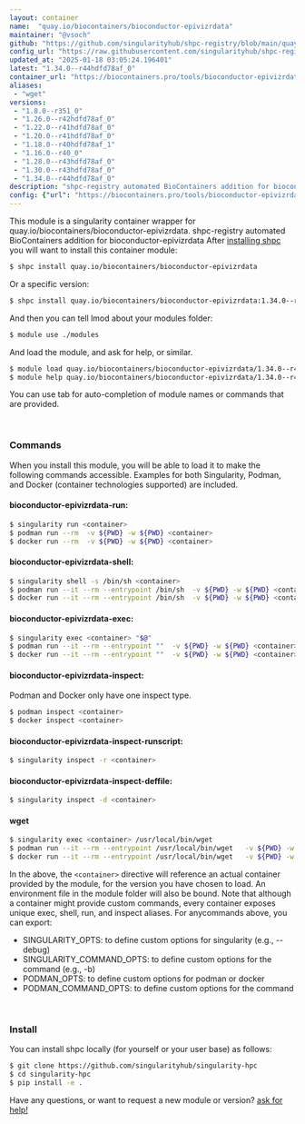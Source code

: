 ```yaml
---
layout: container
name:  "quay.io/biocontainers/bioconductor-epivizrdata"
maintainer: "@vsoch"
github: "https://github.com/singularityhub/shpc-registry/blob/main/quay.io/biocontainers/bioconductor-epivizrdata/container.yaml"
config_url: "https://raw.githubusercontent.com/singularityhub/shpc-registry/main/quay.io/biocontainers/bioconductor-epivizrdata/container.yaml"
updated_at: "2025-01-18 03:05:24.196401"
latest: "1.34.0--r44hdfd78af_0"
container_url: "https://biocontainers.pro/tools/bioconductor-epivizrdata"
aliases:
 - "wget"
versions:
 - "1.8.0--r351_0"
 - "1.26.0--r42hdfd78af_0"
 - "1.22.0--r41hdfd78af_0"
 - "1.20.0--r41hdfd78af_0"
 - "1.18.0--r40hdfd78af_1"
 - "1.16.0--r40_0"
 - "1.28.0--r43hdfd78af_0"
 - "1.30.0--r43hdfd78af_0"
 - "1.34.0--r44hdfd78af_0"
description: "shpc-registry automated BioContainers addition for bioconductor-epivizrdata"
config: {"url": "https://biocontainers.pro/tools/bioconductor-epivizrdata", "maintainer": "@vsoch", "description": "shpc-registry automated BioContainers addition for bioconductor-epivizrdata", "latest": {"1.34.0--r44hdfd78af_0": "sha256:b15c530e63da53806af1bb9d6fe7323f72762415d87c14327bb38118bfdaf0fa"}, "tags": {"1.8.0--r351_0": "sha256:5117003fb5ad778bb916b2e7ff43067f6f905013569db71a577e66d0420af20d", "1.26.0--r42hdfd78af_0": "sha256:9fe805cd2c3042d1c08199b46e15f382937d68c968d44e15a63423ad9db3ba8b", "1.22.0--r41hdfd78af_0": "sha256:41a8d765acdac12a687d44b38a368f9b8d800db5cd09538a751839a413cb060c", "1.20.0--r41hdfd78af_0": "sha256:cb5b4b8571bb8af3c44fc006c92541cc8896e64f972162d250f90ed45cd989fc", "1.18.0--r40hdfd78af_1": "sha256:c9e2c461e9197c3921b300e35274873261a935a742f995ad7f1c4380c80686c0", "1.16.0--r40_0": "sha256:c55a1556c3cc0a9a53befecb50cca35a2613e81b338d7df7056747bebe526544", "1.28.0--r43hdfd78af_0": "sha256:9d394e8b3ba1e777f33a066a97fe7d9f7bd66b6ef5c5415306c6e1a8253ee680", "1.30.0--r43hdfd78af_0": "sha256:bc63c3e72912ea87a6ee8260796b9cc965bb0796fa15d2cf4035ae00562dec6f", "1.34.0--r44hdfd78af_0": "sha256:b15c530e63da53806af1bb9d6fe7323f72762415d87c14327bb38118bfdaf0fa"}, "docker": "quay.io/biocontainers/bioconductor-epivizrdata", "aliases": {"wget": "/usr/local/bin/wget"}}
---
```


This module is a singularity container wrapper for quay.io/biocontainers/bioconductor-epivizrdata.
shpc-registry automated BioContainers addition for bioconductor-epivizrdata
After [installing shpc](#install) you will want to install this container module:


```bash
$ shpc install quay.io/biocontainers/bioconductor-epivizrdata
```

Or a specific version:

```bash
$ shpc install quay.io/biocontainers/bioconductor-epivizrdata:1.34.0--r44hdfd78af_0
```

And then you can tell lmod about your modules folder:

```bash
$ module use ./modules
```

And load the module, and ask for help, or similar.

```bash
$ module load quay.io/biocontainers/bioconductor-epivizrdata/1.34.0--r44hdfd78af_0
$ module help quay.io/biocontainers/bioconductor-epivizrdata/1.34.0--r44hdfd78af_0
```

You can use tab for auto-completion of module names or commands that are provided.

<br>

### Commands

When you install this module, you will be able to load it to make the following commands accessible.
Examples for both Singularity, Podman, and Docker (container technologies supported) are included.

#### bioconductor-epivizrdata-run:

```bash
$ singularity run <container>
$ podman run --rm  -v ${PWD} -w ${PWD} <container>
$ docker run --rm  -v ${PWD} -w ${PWD} <container>
```

#### bioconductor-epivizrdata-shell:

```bash
$ singularity shell -s /bin/sh <container>
$ podman run --it --rm --entrypoint /bin/sh  -v ${PWD} -w ${PWD} <container>
$ docker run --it --rm --entrypoint /bin/sh  -v ${PWD} -w ${PWD} <container>
```

#### bioconductor-epivizrdata-exec:

```bash
$ singularity exec <container> "$@"
$ podman run --it --rm --entrypoint ""  -v ${PWD} -w ${PWD} <container> "$@"
$ docker run --it --rm --entrypoint ""  -v ${PWD} -w ${PWD} <container> "$@"
```

#### bioconductor-epivizrdata-inspect:

Podman and Docker only have one inspect type.

```bash
$ podman inspect <container>
$ docker inspect <container>
```

#### bioconductor-epivizrdata-inspect-runscript:

```bash
$ singularity inspect -r <container>
```

#### bioconductor-epivizrdata-inspect-deffile:

```bash
$ singularity inspect -d <container>
```


#### wget

```bash
$ singularity exec <container> /usr/local/bin/wget
$ podman run --it --rm --entrypoint /usr/local/bin/wget   -v ${PWD} -w ${PWD} <container> -c " $@"
$ docker run --it --rm --entrypoint /usr/local/bin/wget   -v ${PWD} -w ${PWD} <container> -c " $@"
```



In the above, the `<container>` directive will reference an actual container provided
by the module, for the version you have chosen to load. An environment file in the
module folder will also be bound. Note that although a container
might provide custom commands, every container exposes unique exec, shell, run, and
inspect aliases. For anycommands above, you can export:

 - SINGULARITY_OPTS: to define custom options for singularity (e.g., --debug)
 - SINGULARITY_COMMAND_OPTS: to define custom options for the command (e.g., -b)
 - PODMAN_OPTS: to define custom options for podman or docker
 - PODMAN_COMMAND_OPTS: to define custom options for the command

<br>

### Install

You can install shpc locally (for yourself or your user base) as follows:

```bash
$ git clone https://github.com/singularityhub/singularity-hpc
$ cd singularity-hpc
$ pip install -e .
```

Have any questions, or want to request a new module or version? [ask for help!](https://github.com/singularityhub/singularity-hpc/issues)